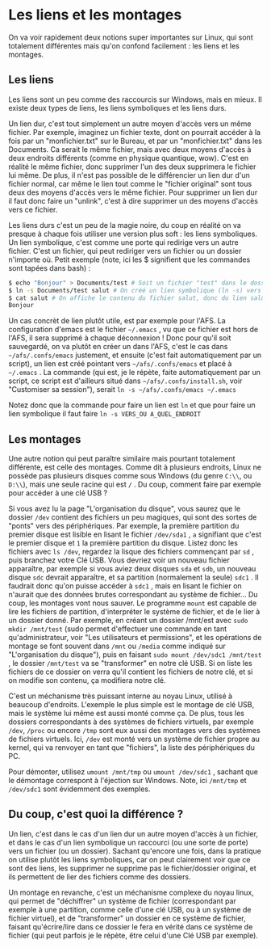# Les liens et les montages

On va voir rapidement deux notions super importantes sur Linux, qui sont totalement différentes mais qu'on confond facilement : les liens et les montages.

## Les liens

Les liens sont un peu comme des raccourcis sur Windows, mais en mieux. Il existe deux types de liens, les liens symboliques et les liens durs.

Un lien dur, c'est tout simplement un autre moyen d'accès vers un même fichier. Par exemple, imaginez un fichier texte, dont on pourrait accéder à la fois par un "monfichier.txt" sur le Bureau,
et par un "monfichier.txt" dans les Documents. Ca serait le même fichier, mais avec deux moyens d'accès à deux endroits différents (comme en physique quantique, wow). C'est en réalité le même fichier,
donc supprimer l'un des deux supprimera le fichier lui même. De plus, il n'est pas possible de le différencier un lien dur d'un fichier normal, car même le lien tout comme le "fichier original" sont tous
deux des moyens d'accès vers le même fichier. Pour supprimer un lien dur il faut donc faire un "unlink", c'est à dire supprimer un des moyens d'accès vers ce fichier.

Les liens durs c'est un peu de la magie noire, du coup en réalité on va presque à chaque fois utiliser une version plus soft : les liens symboliques. Un lien symbolique, c'est comme une porte qui redirige
vers un autre fichier. C'est un fichier, qui peut rediriger vers un fichier ou un dossier n'importe où. Petit exemple (note, ici les $ signifient que les commandes sont tapées dans bash) :

```bash
$ echo "Bonjour" > Documents/test # Soit un fichier "test" dans le dossier "Documents", où l'on écrit Bonjour dedans
$ ln -s Documents/test salut # On créé un lien symbolique (ln -s) vers Documents/test, qui s'appelle salut (et qui sera donc dans le dossier actuel)
$ cat salut # On affiche le contenu du fichier salut, donc du lien salut, et donc du fichier Documents/test en vérité, donc ça affiche :
Bonjour
```

Un cas concrèt de lien plutôt utile, est par exemple pour l'AFS. La configuration d'emacs est le fichier `~/.emacs` , vu que ce fichier est hors de l'AFS, il sera supprimé à chaque déconnexion ! Donc pour
qu'il soit sauvegardé, on va plutôt en créer un dans l'AFS, c'est le cas dans `~/afs/.confs/emacs` justement, et ensuite (c'est fait automatiquement par un script), un lien est créé pointant vers
`~/afs/.confs/emacs` et placé à `~/.emacs` . La commande (qui est, je le répète, faite automatiquement par un script, ce script est d'ailleurs situé dans `~/afs/.confs/install.sh`, voir "Customiser sa
session"), serait `ln -s ~/afs/.confs/emacs ~/.emacs`

Notez donc que la commande pour faire un lien est `ln` et que pour faire un lien symbolique il faut faire `ln -s VERS_OU A_QUEL_ENDROIT`

## Les montages

Une autre notion qui peut paraître similaire mais pourtant totalement différente, est celle des montages. Comme dit à plusieurs endroits, Linux ne possède pas plusieurs disques comme sous Windows (du genre
`C:\\`, ou `D:\\`), mais une seule racine qui est `/` . Du coup, comment faire par exemple pour accéder à une clé USB ?

Si vous avez lu la page "L'organisation du disque", vous saurez que le dossier `/dev` contient des fichiers un peu magiques, qui sont des sortes de "ponts" vers des périphériques. Par exemple, la première
partition du premier disque est lisible en lisant le fichier `/dev/sda1` , `a` signifiant que c'est le premier disque et `1` la première partition du disque. Listez donc les fichiers avec `ls /dev`, regardez
la lisque des fichiers commençant par `sd` , puis branchez votre Clé USB. Vous devriez voir un nouveau fichier apparaître, par exemple si vous aviez deux disques `sda` et `sdb`, un nouveau disque `sdc` devrait
apparaître, et sa partition (normalement la seule) `sdc1` . Il faudrait donc qu'on puisse accéder à `sdc1` , mais en lisant le fichier on n'aurait que des données brutes correspondant au système de fichier...
Du coup, les montages vont nous sauver. Le programme `mount` est capable de lire les fichiers de partition, d'interpréter le système de fichier, et de le lier à un dossier donné. Par exemple, en créant un dossier
/mnt/est avec `sudo mkdir /mnt/test` (sudo permet d'effectuer une commande en tant qu'administrateur, voir "Les utilisateurs et permissions", et les opérations de montage se font souvent dans `/mnt` ou `/media`
comme indiqué sur "L'organisation du disque"), puis en faisant `sudo mount /dev/sdc1 /mnt/test` , le dossier `/mnt/test` va se "transformer" en notre clé USB. Si on liste les fichiers de ce dossier on verra
qu'il contient les fichiers de notre clé, et si on modifie son contenu, ça modifiera notre clé.

C'est un méchanisme très puissant interne au noyau Linux, utilisé à beaucoup d'endroits. L'exemple le plus simple est le montage de clé USB, mais le système lui même est aussi monté comme ça. De plus, tous les
dossiers correspondants à des systèmes de fichiers virtuels, par exemple `/dev`, `/proc` ou encore `/tmp` sont eux aussi des montages vers des systèmes de fichiers virtuels. Ici, `/dev` est monté vers un système
de fichier propre au kernel, qui va renvoyer en tant que "fichiers", la liste des périphériques du PC.

Pour démonter, utilisez `umount /mnt/tmp` ou `umount /dev/sdc1` , sachant que le démontage correspont à l'éjection sur Windows. Note, ici `/mnt/tmp` et `/dev/sdc1` sont évidemment des exemples.

## Du coup, c'est quoi la différence ?

Un lien, c'est dans le cas d'un lien dur un autre moyen d'accès à un fichier, et dans le cas d'un lien symbolique un raccourci (ou une sorte de porte) vers un fichier (ou un dossier). Sachant qu'encore une fois,
dans la pratique on utilise plutôt les liens symboliques, car on peut clairement voir que ce sont des liens, les supprimer ne supprime pas le fichier/dossier original, et ils permettent de lier des fichiers comme
des dossiers. 

Un montage en revanche, c'est un méchanisme complexe du noyau linux, qui permet de "déchiffrer" un système de fichier (correspondant par exemple à une partition, comme celle d'une clé USB, ou à un système de fichier
virtuel), et de "transformer" un dossier en ce système de fichier, faisant qu'écrire/lire dans ce dossier le fera en vérité dans ce système de fichier (qui peut parfois je le répète, être celui d'une Clé USB par
exemple).
